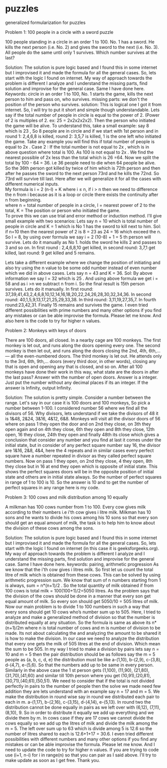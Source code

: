 # puzzles
generalized formularization for puzzles




Problem 1: 100 people in a circle with a sword puzzle  

100 people standing in a circle in an order 1 to 100. No. 1 has a sword. He kills the next person (i.e. No. 2) and gives the sword to the next (i.e. No. 3). All people do the same until only 1 survives. Which number survives at the last? 

Solution: The solution is pure logic based and I found this in some internet but I improvised it and made the formula for all the general cases. So, lets start with the logic I found on internet. My way of approach towards the problem is different I analyze and I understand the missing parts, find solution and improvise for the general case. Same I have done here.
Keywords: circle in an order 1 to 100, No. 1 starts the game, kills the next person to him and pass on, who survives.
missing parts: we don't the position of the person who survives. 
solution: This is logical one I got it from internet. So, I will try to put it short and simple though understandable. Lets say if the total number of people in circle is equal to the power of 2. (Power of 2 is multiples of 2. ex: 25 = 2x2x2x2x2). Then the person who initiated the game will be alive. To understand this, take a small example: say 8 which is 23 , So 8 people are in circle and if we start with 1st person and in round 1: 2,4,6,8 is killed, round 2: 3,5,7 is killed, 1 is the one left who initiated the game. Take any example you will find this if total number of people is equal to 2x .
Case 2 : If the total number is not equal to 2x , which is in above question where total is 100.  As 100 is not equal to 2x . We find the nearest possible of 2x  less than the total which is 26 =64. Now we split the total by 100 - 64 = 36. i.e 36 people need to die when 64 people be alive. So the 36th person got killed by twice of him which is 72th person and then after he passes the sword to the next person 73rd and he kills the 72nd. So 73rd will survive till last. Here after we will generalize it for all the cases with different numerical inputs.  
My formula is i = 2 (n-l) + K where i ≤ n, if i > n then we need to difference the n from i because as it is a loop or circle there exists the continuity after n from beginning.  
where n = total number of people in a circle, l = nearest power of 2 to the total, K = The position or person who initiated the game.  
To prove this we can use trial and error method or induction method. 
I'll give small example with two scenarios: 
Lets say n = 10 which is total number of people in circle and K = 1 which is No 1 has the sword to kill next to him.
Sol: if n=10 then the nearest power of 2 is 8 = 23 as 24 = 16 which exceed the n. So l = 8, by using over formula we say i = 2 (10-8) + 1 = 5 th person will survive. Lets do it manually as No 1. holds the sword he kills 2 and passes to 3 and so on. In first round : 2,4,6,8,10 get killed, in second round: 3,7,1 get killed, last round: 9 get killed and 5 remains.

Lets take a different example where we change the position of initiating and also try using the n value to be some odd number instead of even number which we did in above cases. Lets say n = 43 and K = 36. 
Sol: By above information we say l = 32 which is 25 . And using above formula we get i = 58 and as i >n we subtract n from i. So the final result is 15th person survives. Lets do it manually. In first round: 37,39,41,43,2,4,6,8,10,12,14,16,18,20,22,24,26,28,30,32,34,36. In second round: 40,1,5,9,13,17,21,25,29,33,38. In third round: 3,11,19,27,35,7. In fourth round:23,42,31. Finally 15 remains and survives the game. 
I even tried different possibilities with prime numbers and many other options if you find any mistakes or can be able improvise the formula. Please let me know.  And also here is the code to try for higher n values. 





Problem 2: Monkeys with keys of doors 

There are 100 doors, all closed. In a nearby cage are 100 monkeys. The first monkey is let out, and runs along the doors opening every one. The second monkey is then let out, and runs along the doors closing the 2nd, 4th, 6th,… — all the even-numbered doors. The third monkey is let out. He attends only to the 3rd, 6th, 9th,… doors (every third door, in other words), closing any that is open and opening any that is closed, and so on. After all 100 monkeys have done their work in this way, what state are the doors in after the last pass? Answer with the number of open doors. Answer is a integer. Just put the number without any decimal places if its an integer. If the answer is Infinity, output Infinity.

Solution: The solution is pretty simple. Consider a number between the range. Let's say in our case it is 100 doors and 100 monkeys, So pick a number between 1-100. I considered number 56 where we find all the divisors of 56. Why divisors, lets understand if we take the divisors of 48 it is 1&48, 2&24, 3&16, 4&12, 6&8. Monkeys will visit all the divisor doors of 56 where on pass 1 they open the door and on 2nd they close, on 3th they open again and on 4th they close, 6th they open and 8th they close, 12th open, 16 they close, 24th they open and finally 48th its close which gives a conclusion that consider any number and you find at last it comes under the initial state, but in consider of any perfect square number say 16, the divisor are 1&16, 2&8, 4&4, here the 4 repeats and in similar cases every perfect square have a number repeated in divisor as they called perfect square numbers. Now on pass 1 they open, on 2nd they close, 4 they open, 8th they close but in 16 at end they open which is opposite of initial state. This shows the perfect squares doors will be in the opposite position of initial state and others are in initial state always. So the number of perfect squares in range of 1 to 100 is 10. So the answer is 10 and to get the number of perfect squares in any range here is my code.






Problem 3: 100 cows and milk distribution among 10 equally

A milkman has 100 cows number from 1 to 100. Every cow gives milk according to their numbers i.e i'th cow gives i litre milk. Milkman has 10 sons and he wants to divide his cows among his 10 sons so that every son should get an equal amount of milk, the task is to help him to know about the division of these cows among the sons. 

Solution: The solution is pure logic based and I found this in some internet but I improvised it and made the formula for all the general cases. So, lets start with the logic I found on internet (in this case it is geeksforgeeks.org). My way of approach towards the problem is different I analyze and I understand the missing parts, find solution and improvise for the general case. Same I have done here.
keywords: pairing, arithmetic progression
As we know that the i'th cow gives i litres milk. So first let us count the total litre of milk which is obtained from these cows. This can be solved by using arithmetic progression sum.
We know that sum of n numbers starting from 1 is always, sum = n*(n+1)/2 .
So the total quantity of milk obtained if from 100 cows is total milk = 100(100+1)/2=5050 litres.
As the problem says that the division of the cows should be done in a manner that every son get equal amount of milk. So every son should get 5050/10 = 505 litres of milk.
Now our main problem is to divide 1 to 100 numbers in such a way that every sons should get 10 cows who’s number sum up to 505. Here, I tried to analyze and make a generalized method of division so that the number is distributed equally at any situation. So the formula is same as above its n*(n+1)/2m where n is total number of cows and m is number of division to be made. Its not about calculating the and analyzing the amount to be shared it is how to make the division. In our case we need to analyze the distribution that every one gets the milk of 505 litres at the end of division. Which mean the sum to be 505. In my way I tried to make a division by pairs lets say n = 10 and m = 5 then the pair distribution should be as follows say the m = 5 people as {a, b, c, d, e} the distribution must be like a-(1,10), b-(2,9), c-(3,8), d-(4,7), e-(5,6). So that the numbers add up to be same in every person. Similarly in the above case the 1 st person gets (1,100), (11,90), (21,80), (31,70),(41,60) and similar till 10th person where you get (10,91),(20,81),(30,71),(40,61),(50,51). We need to consider that if the total is not divided perfectly in pairs to the number of people then the solve we made need few addition they are lets understand with an example say n = 17 and m = 5. We make the distribution in round wise say in round we distributed each pair to each in m. a-(1,17), b-(2,16), c-(3,15), d-(4,14), e-(5,13). In round two the distribution cannot be done equally in pairs as we left over with (6,12), (7,11), (8,10), 9. So in order to distribute it equally we add up everything and we divide them by m. In cows case if they are 17 cows we cannot divide the cows equally so we add up the litres of milk and divide the milk among the m = 5. The left over sum up to 63 which is divide among 5 is 12.6 so the number of litres shared to each is 12.6+1+17 = 30.6.
I even tried different possibilities with different numbers and many other options if you find any mistakes or can be able improvise the formula. Please let me know.  And I need to update the code to try for higher n values. If you are trying to code use (i+1, n-i) for i in range(n) so that you can pair as I said above.  I'll try to  make update as soon as I get free. Thank you. 
